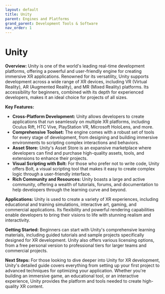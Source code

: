 ```yaml
---
layout: default
title: Unity
parent: Engines and Platforms
grand_parent: Development Tools & Software
nav_order: 1
---
```


# Unity

**Overview:**
Unity is one of the world's leading real-time development platforms, offering a powerful and user-friendly engine for creating immersive XR applications. Renowned for its versatility, Unity supports development across a wide range of XR devices, including VR (Virtual Reality), AR (Augmented Reality), and MR (Mixed Reality) platforms. Its accessibility for beginners, combined with its depth for experienced developers, makes it an ideal choice for projects of all sizes.

**Key Features:**
- **Cross-Platform Development:** Unity allows developers to create applications that run seamlessly on multiple XR platforms, including Oculus Rift, HTC Vive, PlayStation VR, Microsoft HoloLens, and more.
- **Comprehensive Toolset:** The engine comes with a robust set of tools for every stage of development, from designing and building immersive environments to scripting complex interactions and behaviors.
- **Asset Store:** Unity's Asset Store is an expansive marketplace where developers can find and purchase high-quality assets, tools, and extensions to enhance their projects.
- **Visual Scripting with Bolt:** For those who prefer not to write code, Unity offers Bolt, a visual scripting tool that makes it easy to create complex logic through a user-friendly interface.
- **Rich Community and Resources:** Unity boasts a large and active community, offering a wealth of tutorials, forums, and documentation to help developers through the learning curve and beyond.

**Applications:**
Unity is used to create a variety of XR experiences, including educational and training simulations, interactive art, gaming, and commercial applications. Its flexibility and powerful rendering capabilities enable developers to bring their visions to life with stunning realism and interactivity.

**Getting Started:**
Beginners can start with Unity's comprehensive learning materials, including guided tutorials and sample projects specifically designed for XR development. Unity also offers various licensing options, from a free personal version to professional tiers for larger teams and commercial projects.

**Next Steps:**
For those looking to dive deeper into Unity for XR development, Unity's detailed guide covers everything from setting up your first project to advanced techniques for optimizing your application. Whether you're building an immersive game, an educational tool, or an interactive experience, Unity provides the platform and tools needed to create high-quality XR content.
